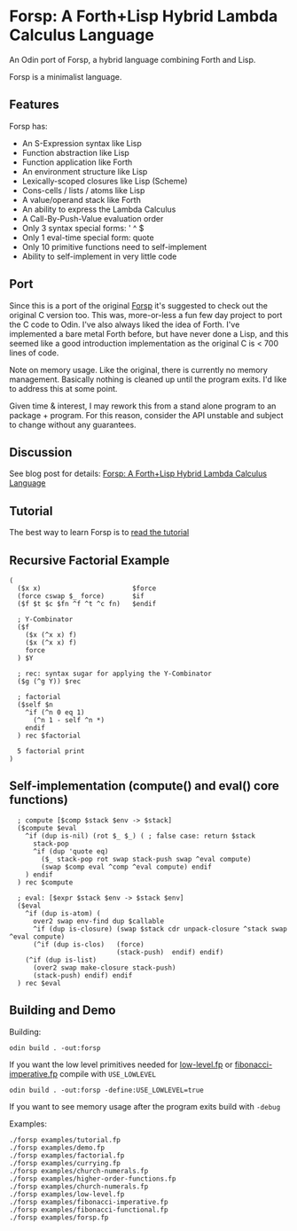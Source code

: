 # Forsp: A Forth+Lisp Hybrid Lambda Calculus Language

An Odin port of Forsp, a hybrid language combining Forth and Lisp.

Forsp is a minimalist language.

## Features

Forsp has:
  - An S-Expression syntax like Lisp
  - Function abstraction like Lisp
  - Function application like Forth
  - An environment structure like Lisp
  - Lexically-scoped closures like Lisp (Scheme)
  - Cons-cells / lists / atoms like Lisp
  - A value/operand stack like Forth
  - An ability to express the Lambda Calculus
  - A Call-By-Push-Value evaluation order
  - Only 3 syntax special forms: ' ^ $
  - Only 1 eval-time special form: quote
  - Only 10 primitive functions need to self-implement
  - Ability to self-implement in very little code

## Port

Since this is a port of the original [Forsp](https://github.com/xorvoid/forsp)
it's suggested to check out the original C version too. This was, more-or-less
a fun few day project to port the C code to Odin. I've also always liked the idea of
Forth. I've implemented a bare metal Forth before, but have never done a Lisp,
and this seemed like a good introduction implementation as the original C is
< 700 lines of code.

Note on memory usage. Like the original, there is currently no memory
management. Basically nothing is cleaned up until the program exits. I'd like
to address this at some point.

Given time & interest, I may rework this from a stand alone program to an
package + program. For this reason, consider the API unstable and subject to
change without any guarantees.


## Discussion

See blog post for details: [Forsp: A Forth+Lisp Hybrid Lambda Calculus Language](https://xorvoid.com/forsp.html)

## Tutorial

The best way to learn Forsp is to [read the tutorial](examples/tutorial.fp)

## Recursive Factorial Example

```
(
  ($x x)                       $force
  (force cswap $_ force)       $if
  ($f $t $c $fn ^f ^t ^c fn)   $endif

  ; Y-Combinator
  ($f
    ($x (^x x) f)
    ($x (^x x) f)
    force
  ) $Y

  ; rec: syntax sugar for applying the Y-Combinator
  ($g (^g Y)) $rec

  ; factorial
  ($self $n
    ^if (^n 0 eq 1)
      (^n 1 - self ^n *)
    endif
  ) rec $factorial

  5 factorial print
)
```

## Self-implementation (compute() and eval() core functions)

```
  ; compute [$comp $stack $env -> $stack]
  ($compute $eval
    ^if (dup is-nil) (rot $_ $_) ( ; false case: return $stack
      stack-pop
      ^if (dup 'quote eq)
        ($_ stack-pop rot swap stack-push swap ^eval compute)
        (swap $comp eval ^comp ^eval compute) endif
    ) endif
  ) rec $compute

  ; eval: [$expr $stack $env -> $stack $env]
  ($eval
    ^if (dup is-atom) (
      over2 swap env-find dup $callable
      ^if (dup is-closure) (swap $stack cdr unpack-closure ^stack swap ^eval compute)
      (^if (dup is-clos)   (force)
                           (stack-push)  endif) endif)
    (^if (dup is-list)
      (over2 swap make-closure stack-push)
      (stack-push) endif) endif
  ) rec $eval
```

## Building and Demo

Building:

```
odin build . -out:forsp
```
If you want the low level primitives needed for
[low-level.fp](examples/low-level.fp) or
[fibonacci-imperative.fp](examples/fibonacci-imperative.fp) compile with
`USE_LOWLEVEL`
```
odin build . -out:forsp -define:USE_LOWLEVEL=true
```

If you want to see memory usage after the program exits build with `-debug`

Examples:

```
./forsp examples/tutorial.fp
./forsp examples/demo.fp
./forsp examples/factorial.fp
./forsp examples/currying.fp
./forsp examples/church-numerals.fp
./forsp examples/higher-order-functions.fp
./forsp examples/church-numerals.fp
./forsp examples/low-level.fp
./forsp examples/fibonacci-imperative.fp
./forsp examples/fibonacci-functional.fp
./forsp examples/forsp.fp
```
